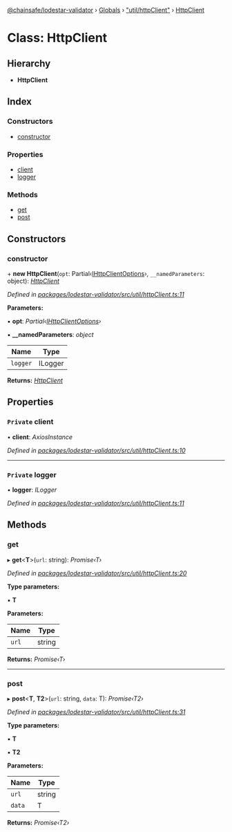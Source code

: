 [@chainsafe/lodestar-validator](../README.md) › [Globals](../globals.md) › ["util/httpClient"](../modules/_util_httpclient_.md) › [HttpClient](_util_httpclient_.httpclient.md)

# Class: HttpClient

## Hierarchy

* **HttpClient**

## Index

### Constructors

* [constructor](_util_httpclient_.httpclient.md#constructor)

### Properties

* [client](_util_httpclient_.httpclient.md#private-client)
* [logger](_util_httpclient_.httpclient.md#private-logger)

### Methods

* [get](_util_httpclient_.httpclient.md#get)
* [post](_util_httpclient_.httpclient.md#post)

## Constructors

###  constructor

\+ **new HttpClient**(`opt`: Partial‹[IHttpClientOptions](../interfaces/_util_httpclient_.ihttpclientoptions.md)›, `__namedParameters`: object): *[HttpClient](_util_httpclient_.httpclient.md)*

*Defined in [packages/lodestar-validator/src/util/httpClient.ts:11](https://github.com/ChainSafe/lodestar/blob/905cc824b/packages/lodestar-validator/src/util/httpClient.ts#L11)*

**Parameters:**

▪ **opt**: *Partial‹[IHttpClientOptions](../interfaces/_util_httpclient_.ihttpclientoptions.md)›*

▪ **__namedParameters**: *object*

Name | Type |
------ | ------ |
`logger` | ILogger |

**Returns:** *[HttpClient](_util_httpclient_.httpclient.md)*

## Properties

### `Private` client

• **client**: *AxiosInstance*

*Defined in [packages/lodestar-validator/src/util/httpClient.ts:10](https://github.com/ChainSafe/lodestar/blob/905cc824b/packages/lodestar-validator/src/util/httpClient.ts#L10)*

___

### `Private` logger

• **logger**: *ILogger*

*Defined in [packages/lodestar-validator/src/util/httpClient.ts:11](https://github.com/ChainSafe/lodestar/blob/905cc824b/packages/lodestar-validator/src/util/httpClient.ts#L11)*

## Methods

###  get

▸ **get**<**T**>(`url`: string): *Promise‹T›*

*Defined in [packages/lodestar-validator/src/util/httpClient.ts:20](https://github.com/ChainSafe/lodestar/blob/905cc824b/packages/lodestar-validator/src/util/httpClient.ts#L20)*

**Type parameters:**

▪ **T**

**Parameters:**

Name | Type |
------ | ------ |
`url` | string |

**Returns:** *Promise‹T›*

___

###  post

▸ **post**<**T**, **T2**>(`url`: string, `data`: T): *Promise‹T2›*

*Defined in [packages/lodestar-validator/src/util/httpClient.ts:31](https://github.com/ChainSafe/lodestar/blob/905cc824b/packages/lodestar-validator/src/util/httpClient.ts#L31)*

**Type parameters:**

▪ **T**

▪ **T2**

**Parameters:**

Name | Type |
------ | ------ |
`url` | string |
`data` | T |

**Returns:** *Promise‹T2›*
